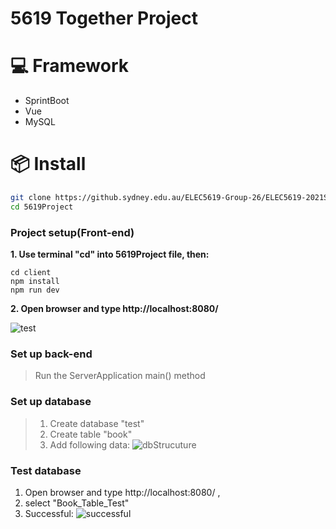 # 5619 Together Project


# 💻 Framework

- SprintBoot
- Vue
- MySQL

# 📦 Install
```bash
git clone https://github.sydney.edu.au/ELEC5619-Group-26/ELEC5619-2021S2-G26.git
cd 5619Project
```
### Project setup(Front-end)

**1. Use terminal "cd" into 5619Project file, then:**
```
cd client 
npm install
npm run dev
```
**2. Open browser and type http://localhost:8080/**
  
  ![test](https://github.sydney.edu.au/ELEC5619-Group-26/ELEC5619-2021S2-G26/blob/master/README%20image/test.png)

### Set up back-end
> Run the ServerApplication main() method

### Set up database
> 1. Create database "test" 
> 2. Create table "book"
> 3. Add following data:
  ![dbStrucuture](https://github.sydney.edu.au/ELEC5619-Group-26/ELEC5619-2021S2-G26/blob/master/README%20image/database-structure.png)

### Test database

1. Open browser and type http://localhost:8080/ , 
2. select "Book_Table_Test"
3. Successful:
   ![successful](https://github.sydney.edu.au/ELEC5619-Group-26/ELEC5619-2021S2-G26/blob/master/README%20image/successful.png)

   

